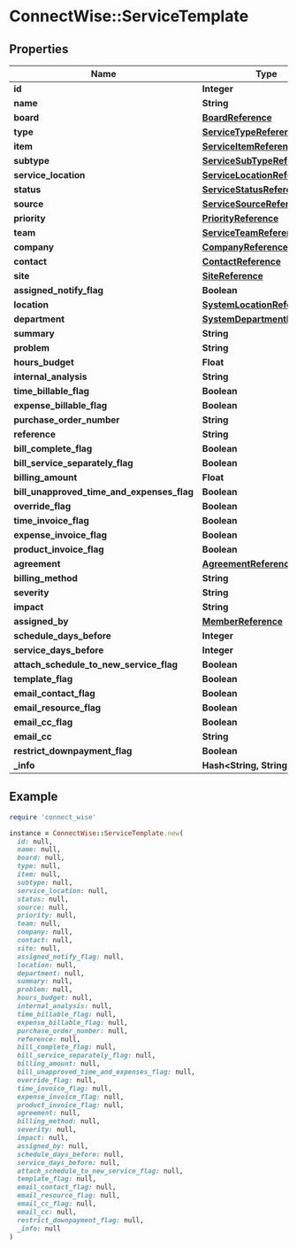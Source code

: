 # ConnectWise::ServiceTemplate

## Properties

| Name | Type | Description | Notes |
| ---- | ---- | ----------- | ----- |
| **id** | **Integer** |  | [optional] |
| **name** | **String** |  | [optional] |
| **board** | [**BoardReference**](BoardReference.md) |  | [optional] |
| **type** | [**ServiceTypeReference**](ServiceTypeReference.md) |  | [optional] |
| **item** | [**ServiceItemReference**](ServiceItemReference.md) |  | [optional] |
| **subtype** | [**ServiceSubTypeReference**](ServiceSubTypeReference.md) |  | [optional] |
| **service_location** | [**ServiceLocationReference**](ServiceLocationReference.md) |  | [optional] |
| **status** | [**ServiceStatusReference**](ServiceStatusReference.md) |  | [optional] |
| **source** | [**ServiceSourceReference**](ServiceSourceReference.md) |  | [optional] |
| **priority** | [**PriorityReference**](PriorityReference.md) |  | [optional] |
| **team** | [**ServiceTeamReference**](ServiceTeamReference.md) |  | [optional] |
| **company** | [**CompanyReference**](CompanyReference.md) |  | [optional] |
| **contact** | [**ContactReference**](ContactReference.md) |  | [optional] |
| **site** | [**SiteReference**](SiteReference.md) |  | [optional] |
| **assigned_notify_flag** | **Boolean** |  | [optional] |
| **location** | [**SystemLocationReference**](SystemLocationReference.md) |  | [optional] |
| **department** | [**SystemDepartmentReference**](SystemDepartmentReference.md) |  | [optional] |
| **summary** | **String** |  | [optional] |
| **problem** | **String** |  | [optional] |
| **hours_budget** | **Float** |  | [optional] |
| **internal_analysis** | **String** |  | [optional] |
| **time_billable_flag** | **Boolean** |  | [optional] |
| **expense_billable_flag** | **Boolean** |  | [optional] |
| **purchase_order_number** | **String** |  | [optional] |
| **reference** | **String** |  | [optional] |
| **bill_complete_flag** | **Boolean** |  | [optional] |
| **bill_service_separately_flag** | **Boolean** |  | [optional] |
| **billing_amount** | **Float** |  | [optional] |
| **bill_unapproved_time_and_expenses_flag** | **Boolean** |  | [optional] |
| **override_flag** | **Boolean** |  | [optional] |
| **time_invoice_flag** | **Boolean** |  | [optional] |
| **expense_invoice_flag** | **Boolean** |  | [optional] |
| **product_invoice_flag** | **Boolean** |  | [optional] |
| **agreement** | [**AgreementReference**](AgreementReference.md) |  | [optional] |
| **billing_method** | **String** |  | [optional] |
| **severity** | **String** |  | [optional] |
| **impact** | **String** |  | [optional] |
| **assigned_by** | [**MemberReference**](MemberReference.md) |  | [optional] |
| **schedule_days_before** | **Integer** |  | [optional] |
| **service_days_before** | **Integer** |  | [optional] |
| **attach_schedule_to_new_service_flag** | **Boolean** |  | [optional] |
| **template_flag** | **Boolean** |  | [optional] |
| **email_contact_flag** | **Boolean** |  | [optional] |
| **email_resource_flag** | **Boolean** |  | [optional] |
| **email_cc_flag** | **Boolean** |  | [optional] |
| **email_cc** | **String** |  | [optional] |
| **restrict_downpayment_flag** | **Boolean** |  | [optional] |
| **_info** | **Hash&lt;String, String&gt;** |  | [optional] |

## Example

```ruby
require 'connect_wise'

instance = ConnectWise::ServiceTemplate.new(
  id: null,
  name: null,
  board: null,
  type: null,
  item: null,
  subtype: null,
  service_location: null,
  status: null,
  source: null,
  priority: null,
  team: null,
  company: null,
  contact: null,
  site: null,
  assigned_notify_flag: null,
  location: null,
  department: null,
  summary: null,
  problem: null,
  hours_budget: null,
  internal_analysis: null,
  time_billable_flag: null,
  expense_billable_flag: null,
  purchase_order_number: null,
  reference: null,
  bill_complete_flag: null,
  bill_service_separately_flag: null,
  billing_amount: null,
  bill_unapproved_time_and_expenses_flag: null,
  override_flag: null,
  time_invoice_flag: null,
  expense_invoice_flag: null,
  product_invoice_flag: null,
  agreement: null,
  billing_method: null,
  severity: null,
  impact: null,
  assigned_by: null,
  schedule_days_before: null,
  service_days_before: null,
  attach_schedule_to_new_service_flag: null,
  template_flag: null,
  email_contact_flag: null,
  email_resource_flag: null,
  email_cc_flag: null,
  email_cc: null,
  restrict_downpayment_flag: null,
  _info: null
)
```

